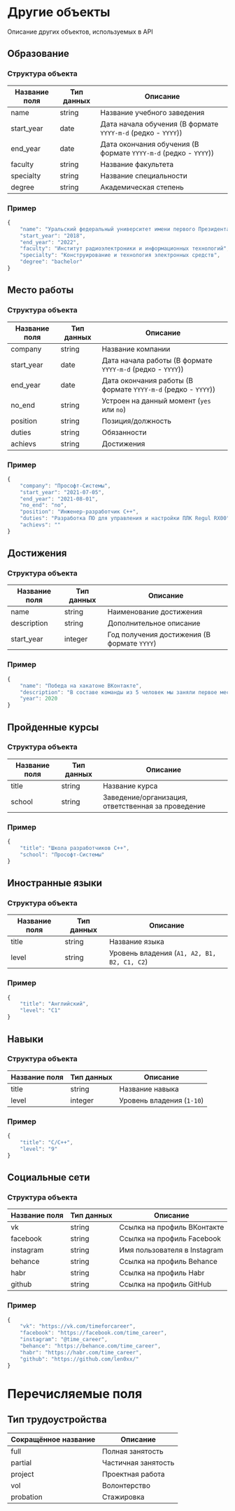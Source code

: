 # Другие объекты

Описание других объектов, используемых в API

## Образование

### Структура объекта

Название поля | Тип данных | Описание
------------ | ------------- | -------------
name | string | Название учебного заведения
start_year | date | Дата начала обучения (В формате `YYYY-m-d` (редко - `YYYY`))
end_year | date | Дата окончания обучения (В формате `YYYY-m-d` (редко - `YYYY`))
faculty | string | Название факультета
specialty | string | Название специальности
degree | string | Академическая степень

### Пример

```javascript
{
    "name": "Уральский федеральный университет имени первого Президента России Б.Н. Ельцина, Екатеринбург",
    "start_year": "2018",
    "end_year": "2022",
    "faculty": "Институт радиоэлектроники и информационных технологий",
    "specialty": "Конструирование и технология электронных средств",
    "degree": "bachelor"
}
```

## Место работы

### Структура объекта

Название поля | Тип данных | Описание
------------ | ------------- | -------------
company | string | Название компании
start_year | date | Дата начала работы (В формате `YYYY-m-d` (редко - `YYYY`))
end_year | date | Дата окончания работы (В формате `YYYY-m-d` (редко - `YYYY`))
no_end | string | Устроен на данный момент (`yes` или `no`)
position | string | Позиция/должность
duties | string | Обязанности
achievs | string | Достижения

### Пример

```javascript
{
    "company": "Прософт-Системы",
    "start_year": "2021-07-05",
    "end_year": "2021-08-01",
    "no_end": "no",
    "position": "Инженер-разработчик C++",
    "duties": "Разработка ПО для управления и настройки ПЛК Regul RX00",
    "achievs": ""
}
```

## Достижения

### Структура объекта

Название поля | Тип данных | Описание
------------ | ------------- | -------------
name | string | Наименование достижения
description | string | Дополнительное описание
start_year | integer | Год получения достижения (В формате `YYYY`)

### Пример

```javascript
{
    "name": "Победа на хакатоне ВКонтакте",
    "description": "В составе команды из 5 человек мы заняли первое место на всероссийском онлайн-хакатоне 'Вездекод'",
    "year": 2020
}
```

## Пройденные курсы

### Структура объекта

Название поля | Тип данных | Описание
------------ | ------------- | -------------
title | string | Название курса
school | string | Заведение/организация, ответственная за проведение

### Пример

```javascript
{
    "title": "Школа разработчиков C++",
    "school": "Прософт-Системы"
}
```

## Иностранные языки

### Структура объекта

Название поля | Тип данных | Описание
------------ | ------------- | -------------
title | string | Название языка
level | string | Уровень владения (`A1, A2, B1, B2, C1, C2`)

### Пример

```javascript
{
    "title": "Английский",
    "level": "C1"
}
```

## Навыки

### Структура объекта

Название поля | Тип данных | Описание
------------ | ------------- | -------------
title | string | Название навыка
level | integer | Уровень владения (`1-10`)

### Пример

```javascript
{
    "title": "C/C++",
    "level": "9"
}
```

## Социальные сети

### Структура объекта

Название поля | Тип данных | Описание
------------ | ------------- | -------------
vk | string | Ссылка на профиль ВКонтакте
facebook | string | Ссылка на профиль Facebook
instagram | string | Имя пользователя в Instagram
behance | string | Ссылка на профиль Behance
habr | string | Ссылка на профиль Habr
github | string | Ссылка на профиль GitHub

### Пример

```javascript
{
    "vk": "https://vk.com/timeforcareer",
    "facebook": "https://facebook.com/time_career",
    "instagram": "@time_career",
    "behance": "https://behance.com/time_career",
    "habr": "https://habr.com/time_career",
    "github": "https://github.com/len0xx/"
}
```

# Перечисляемые поля

## Тип трудоустройства

Сокращённое название | Описание
------------ | -------------
full | Полная занятость
partial | Частичная занятость
project | Проектная работа
vol | Волонтерство
probation | Стажировка
